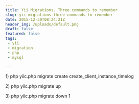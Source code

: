 ```yaml
---
title: Yii Migrations. Three commands to remember
slug: yii-migrations-three-commands-to-remember
date: 2015-12-30T08:24:21Z
header_img: /uploads/default.png
draft: false
featured: false
tags:
 - yii
 - migration
 - php
 - mysql

---
```

<p>1) php yiic.php migrate create create_client_instance_timelog</p>
<p>2)&nbsp;php yiic.php migrate up</p>
<p>3)&nbsp;php yiic.php migrate down 1</p>